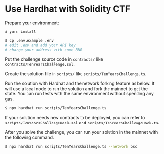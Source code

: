# Use Hardhat with Solidity CTF

Prepare your environment:

```bash
$ yarn install

$ cp .env.example .env
# edit .env and add your API key
# charge your address with some BNB
```

Put the challenge source code in `contracts/` like `contracts/TenYearsChallenge.sol`.

Create the solution file in `scripts/` like `scripts/TenYearsChallenge.ts`.

Run the solution with Hardhat and the network forking feature as below.
It will use a local node to run the solution and fork the mainnet to get the state.
You can run tests with the same environment without spending any gas.

```bash
$ npx hardhat run scripts/TenYearsChallenge.ts
```

If your solution needs new contracts to be deployed, you can refer to `scripts/TenYearsChallengeHack.sol` and `scripts/TenYearsChallengeHack.ts`.

After you solve the challenge, you can run your solution in the mainnet with the following command.

```bash
$ npx hardhat run scripts/TenYearsChallenge.ts --network bsc
```
